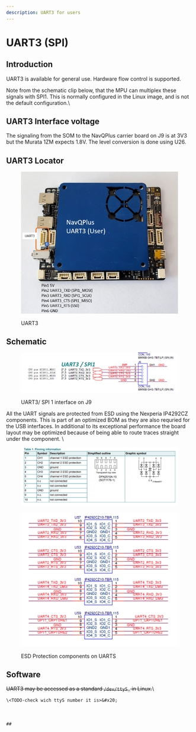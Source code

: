 ```yaml
---
description: UART3 for users
---
```


# UART3 (SPI)

## Introduction

UART3 is available for general use. Hardware flow control is supported.

Note from the schematic clip below, that the MPU can multiplex these signals with SPI1. This is normally configured in the Linux image, and is not the default configuration.\


## UART3 Interface voltage

The signaling from the SOM to the NavQPlus carrier board on J9 is at 3V3 but the Murata 1ZM expects 1.8V. The level conversion is done using U26.

## UART3 Locator

<figure><img src="../../../.gitbook/assets/image (4).png" alt=""><figcaption><p>UART3</p></figcaption></figure>

## Schematic

<figure><img src="../../../.gitbook/assets/image (14).png" alt=""><figcaption><p>UART3/ SPI 1 interface on J9</p></figcaption></figure>

All the UART signals are protected from ESD using the Nexperia IP4292CZ components. This is part of an optimized BOM as they are also requried for the USB interfaces. In additional to its exceptional performance the board layout may be optimized because of being able to route traces straight under the component. \


<figure><img src="../../../.gitbook/assets/image (2) (3).png" alt=""><figcaption></figcaption></figure>

<figure><img src="../../../.gitbook/assets/image (1).png" alt=""><figcaption><p>ESD Protection components on UARTS</p></figcaption></figure>

## Software

~~UART3 may be accessed as a standard `/dev/ttyS_` in Linux.~~\
~~~~UART3 may be accessed /dav/ttymxc2 in linux\
\<TODO-check wich ttyS number it is>&#x20;



##
